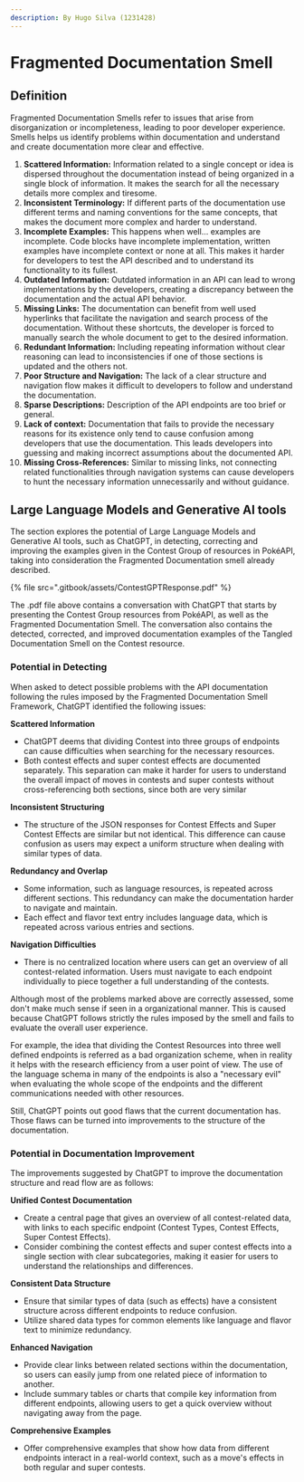 ```yaml
---
description: By Hugo Silva (1231428)
---
```


# Fragmented Documentation Smell

## Definition

Fragmented Documentation Smells refer to issues that arise from disorganization or incompleteness, leading to poor developer experience. Smells helps us identify problems within documentation and understand and create documentation more clear and effective.

1. **Scattered Information:** Information related to a single concept or idea is dispersed throughout the documentation instead of being organized in a single block of information. It makes the search for all the necessary details more complex and tiresome.
2. &#x20;**Inconsistent Terminology:** If different parts of the documentation use different terms and naming conventions for the same concepts, that makes the document more complex and harder to understand.
3. &#x20;**Incomplete Examples:** This happens when well... examples are incomplete. Code blocks have incomplete implementation, written examples have incomplete context or none at all. This makes it harder for developers to test the API described and to understand its functionality to its fullest.
4. **Outdated Information:** Outdated information in an API can lead to wrong implementations by the developers, creating a discrepancy between the documentation and the actual API behavior.
5. **Missing Links:** The documentation can benefit from well used hyperlinks that facilitate the navigation and search process of the documentation. Without these shortcuts, the developer is forced to manually search the whole document to get to the desired information.
6. **Redundant Information:** Including repeating information without clear reasoning can lead to inconsistencies if one of those sections is updated and the others not.
7. **Poor Structure and Navigation:** The lack of a clear structure and navigation flow makes it difficult to developers to follow and understand the documentation.
8. **Sparse Descriptions:** Description of the API endpoints are too brief or general.
9. **Lack of context:** Documentation that fails to provide the necessary reasons for its existence only tend to cause confusion among developers that use the documentation. This leads developers into guessing and making incorrect assumptions about the documented API.
10. **Missing Cross-References:** Similar to missing links, not connecting related functionalities through navigation systems can cause developers to hunt the necessary information unnecessarily and without guidance.

## Large Language Models and Generative AI tools

The section explores the potential of Large Language Models and Generative AI tools, such as ChatGPT, in detecting, correcting and improving the examples given in the Contest Group of resources in PokéAPI, taking into consideration the Fragmented Documentation smell already described.

{% file src=".gitbook/assets/ContestGPTResponse.pdf" %}

The .pdf file above contains a conversation with ChatGPT that starts by presenting the Contest Group resources from PokéAPI, as well as the Fragmented Documentation Smell. The conversation also contains the detected, corrected, and improved documentation examples of the Tangled Documentation Smell on the Contest resource.

### Potential in Detecting

When asked to detect possible problems with the API documentation following the rules imposed by the Fragmented Documentation Smell Framework, ChatGPT identified the following issues:

**Scattered Information**

* ChatGPT deems that dividing Contest into three groups of endpoints can cause difficulties when searching for the necessary resources.
* Both contest effects and super contest effects are documented separately. This separation can make it harder for users to understand the overall impact of moves in contests and super contests without cross-referencing both sections, since both are very similar

**Inconsistent Structuring**

* The structure of the JSON responses for Contest Effects and Super Contest Effects are similar but not identical. This difference can cause confusion as users may expect a uniform structure when dealing with similar types of data.

**Redundancy and Overlap**

* Some information, such as language resources, is repeated across different sections. This redundancy can make the documentation harder to navigate and maintain.
* Each effect and flavor text entry includes language data, which is repeated across various entries and sections.

**Navigation Difficulties**

* There is no centralized location where users can get an overview of all contest-related information. Users must navigate to each endpoint individually to piece together a full understanding of the contests.

Although most of the problems marked above are correctly assessed, some don't make much sense if seen in a organizational manner. This is caused because ChatGPT follows strictly the rules imposed by the smell and fails to evaluate the overall user experience.&#x20;

For example, the idea that dividing the Contest Resources into three well defined endpoints is referred as a bad organization scheme, when in reality it helps with the research efficiency from a user point of view. The use of the language schema in many of the endpoints is also a "necessary evil" when evaluating the whole scope of the endpoints and the different communications needed with other resources.

Still, ChatGPT points out good flaws that the current documentation has. Those flaws can be turned into improvements to the structure of the documentation.&#x20;

### Potential in Documentation Improvement

The improvements suggested by ChatGPT to improve the documentation structure and read flow are as follows:

**Unified Contest Documentation**

* Create a central page that gives an overview of all contest-related data, with links to each specific endpoint (Contest Types, Contest Effects, Super Contest Effects).
* Consider combining the contest effects and super contest effects into a single section with clear subcategories, making it easier for users to understand the relationships and differences.

**Consistent Data Structure**

* Ensure that similar types of data (such as effects) have a consistent structure across different endpoints to reduce confusion.
* Utilize shared data types for common elements like language and flavor text to minimize redundancy.

**Enhanced Navigation**

* Provide clear links between related sections within the documentation, so users can easily jump from one related piece of information to another.
* Include summary tables or charts that compile key information from different endpoints, allowing users to get a quick overview without navigating away from the page.

**Comprehensive Examples**

* Offer comprehensive examples that show how data from different endpoints interact in a real-world context, such as a move's effects in both regular and super contests.
